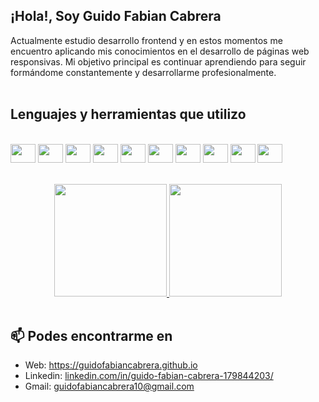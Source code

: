 ## ¡Hola!, Soy Guido Fabian Cabrera


<div>
  Actualmente estudio desarrollo frontend y en estos momentos me encuentro aplicando mis conocimientos en el desarrollo de páginas web responsivas. Mi objetivo principal es   continuar aprendiendo para seguir formándome constantemente y desarrollarme profesionalmente.
</div>

<br>

## Lenguajes y herramientas que utilizo
<div style="display: inline_block"><br>
  <img align="center" height="30" width="40" src="https://cdn.jsdelivr.net/gh/devicons/devicon/icons/html5/html5-original.svg" />
  <img align="center" height="30" width="40" src="https://cdn.jsdelivr.net/gh/devicons/devicon/icons/css3/css3-original.svg" />
  <img align="center" height="30" width="40" src="https://cdn.jsdelivr.net/gh/devicons/devicon/icons/javascript/javascript-original.svg" />
  <img align="center" height="30" width="40" src="https://cdn.jsdelivr.net/gh/devicons/devicon/icons/react/react-original.svg" />
  <img align="center" height="30" width="40" src="https://cdn.jsdelivr.net/gh/devicons/devicon/icons/vuejs/vuejs-original.svg" />
  <img align="center" height="30" width="40" src="https://cdn.jsdelivr.net/gh/devicons/devicon/icons/nextjs/nextjs-line.svg" />
  <img align="center" height="30" width="40" src="https://cdn.jsdelivr.net/gh/devicons/devicon/icons/nuxtjs/nuxtjs-original.svg" />
  <img align="center" height="30" width="40" src="https://cdn.jsdelivr.net/gh/devicons/devicon/icons/sass/sass-original.svg" />
  <img align="center" height="30" width="40" src="https://cdn.jsdelivr.net/gh/devicons/devicon/icons/git/git-original.svg" />
  <img align="center" height="30" width="40" src="https://cdn.jsdelivr.net/gh/devicons/devicon/icons/github/github-original.svg" />
</div>

<br>
<br>

<div align="center">
  <a href="https://guidofabiancabrera.github.io/">
    <img height="180em" src="https://github-readme-stats.vercel.app/api?username=guidofabiancabrera&show_icons=true&theme=nord&include_all_commits=true&count_private=true"/>
    <img height="180em" src="https://github-readme-stats.vercel.app/api/top-langs/?username=guidofabiancabrera&layout=compact&langs_count=7&theme=nord"/>
  </a>
</div>

<br>
  
## 📫 Podes encontrarme en
<ul>
  <li>
    Web: <a href="https://guidofabiancabrera.github.io/">https://guidofabiancabrera.github.io</a>
  </li>
  <li>
    Linkedin: <a href="https://www.linkedin.com/in/guido-fabian-cabrera-179844203/">linkedin.com/in/guido-fabian-cabrera-179844203/</a>
  </li>
  <li>
    Gmail: <a href="mailto:guidofabiancabrera10@gmail.com">guidofabiancabrera10@gmail.com</a>
  </li>
</ul>
